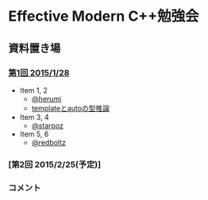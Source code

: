 # Effective Modern C++勉強会


## 資料置き場

### [第1回 2015/1/28](https://atnd.org/events/60511)

* Item 1, 2
    * [@herumi](https://twitter.com/herumi)
    * [templateとautoの型推論](http://www.slideshare.net/herumi/template-44013078)
* Item 3, 4
    * [@starpoz](https://twitter.com/starpoz)
* Item 5, 6
    * [@redboltz](https://twitter.com/redboltz)

### [第2回 2015/2/25(予定)]

### コメント
